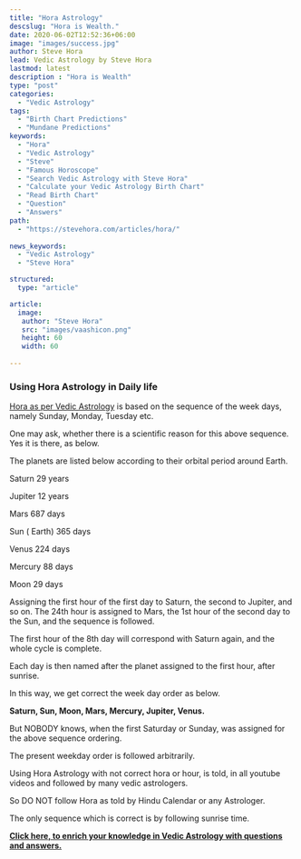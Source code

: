```yaml
---
title: "Hora Astrology"
descslug: "Hora is Wealth."
date: 2020-06-02T12:52:36+06:00
image: "images/success.jpg"
author: Steve Hora
lead: Vedic Astrology by Steve Hora
lastmod: latest 
description : "Hora is Wealth"
type: "post"
categories: 
  - "Vedic Astrology"
tags:
  - "Birth Chart Predictions"
  - "Mundane Predictions"
keywords:
  - "Hora"
  - "Vedic Astrology"
  - "Steve"
  - "Famous Horoscope"
  - "Search Vedic Astrology with Steve Hora"
  - "Calculate your Vedic Astrology Birth Chart"
  - "Read Birth Chart"
  - "Question"
  - "Answers"  
path:
  - "https://stevehora.com/articles/hora/"
  
news_keywords:
  - "Vedic Astrology"
  - "Steve Hora"

structured:
  type: "article"

article:
  image:
   author: "Steve Hora"
   src: "images/vaashicon.png"
   height: 60
   width: 60
  
---
```


### Using Hora Astrology in Daily life

[Hora as per Vedic Astrology](/articles/hora-wealth/) is based on the sequence of the week days, namely Sunday, Monday, Tuesday etc.

One may ask, whether there is a scientific reason for this above sequence.
Yes it is there, as below.

The planets are listed below according to their orbital period around Earth.

Saturn 29 years

Jupiter 12 years

Mars 687 days

Sun ( Earth) 365 days

Venus 224 days

Mercury 88 days

Moon 29 days

Assigning the first hour of the first day to Saturn, the second to Jupiter, and so on. The 24th hour is assigned to Mars, the 1st hour of the second day to the Sun, and the sequence is followed.

The first hour of the 8th day will correspond with Saturn again, and the whole cycle is complete.

Each day is then named after the planet assigned to the first hour, after sunrise.

In this way, we get correct the week day order as below.

**Saturn, Sun, Moon, Mars, Mercury, Jupiter, Venus.**

But NOBODY knows, when the first Saturday or Sunday, was assigned for the above sequence ordering.

The present weekday order is followed arbitrarily.

Using Hora Astrology with not correct hora or hour, is told, in all youtube videos and followed by many vedic astrologers.

So DO NOT follow Hora as told by Hindu Calendar or any Astrologer.

The only sequence which is correct is by following sunrise time.

**[Click here, to enrich your knowledge in Vedic Astrology with questions and answers.](/articles/faq/)**